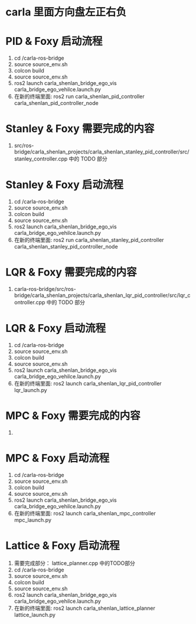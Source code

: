 # carla 里面方向盘左正右负

# PID & Foxy 启动流程
1. cd /carla-ros-bridge
2. source source_env.sh 
3. colcon build
4. source source_env.sh
5. ros2 launch carla_shenlan_bridge_ego_vis carla_bridge_ego_vehilce.launch.py
6. 在新的终端里面: ros2 run carla_shenlan_pid_controller carla_shenlan_pid_controller_node

# Stanley & Foxy 需要完成的内容
1. src/ros-bridge/carla_shenlan_projects/carla_shenlan_stanley_pid_controller/src/stanley_controller.cpp 中的 TODO 部分

# Stanley & Foxy 启动流程
1. cd /carla-ros-bridge
2. source source_env.sh
3. colcon build
4. source source_env.sh
5. ros2 launch carla_shenlan_bridge_ego_vis carla_bridge_ego_vehilce.launch.py
6. 在新的终端里面: ros2 run carla_shenlan_stanley_pid_controller carla_shenlan_stanley_pid_controller_node

# LQR & Foxy 需要完成的内容
1. carla-ros-bridge/src/ros-bridge/carla_shenlan_projects/carla_shenlan_lqr_pid_controller/src/lqr_controller.cpp 中的 TODO 部分

# LQR & Foxy 启动流程
1. cd /carla-ros-bridge
2. source source_env.sh
3. colcon build
4. source source_env.sh
5. ros2 launch carla_shenlan_bridge_ego_vis carla_bridge_ego_vehilce.launch.py
6. 在新的终端里面: ros2 launch carla_shenlan_lqr_pid_controller lqr_launch.py

# MPC & Foxy 需要完成的内容
1. 

# MPC & Foxy 启动流程
1. cd /carla-ros-bridge
2. source source_env.sh
3. colcon build
4. source source_env.sh
5. ros2 launch carla_shenlan_bridge_ego_vis carla_bridge_ego_vehilce.launch.py
6. 在新的终端里面: ros2 launch carla_shenlan_mpc_controller mpc_launch.py

# Lattice & Foxy 启动流程
1. 需要完成部分： lattice_planner.cpp 中的TODO部分
2. cd /carla-ros-bridge
3. source source_env.sh
4. colcon build
5. source source_env.sh
6. ros2 launch carla_shenlan_bridge_ego_vis carla_bridge_ego_vehilce.launch.py
7. 在新的终端里面: ros2 launch carla_shenlan_lattice_planner lattice_launch.py

<!-- ![alt](./figures/test.jpg) -->